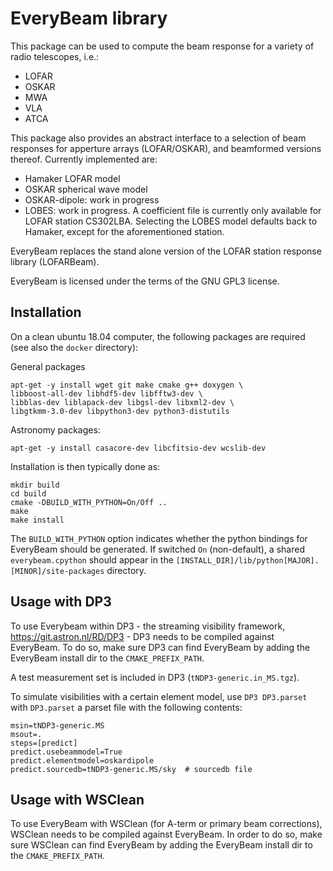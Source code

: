 # EveryBeam library

This package can be used to compute the beam response for a variety of
radio telescopes, i.e.:

* LOFAR
* OSKAR
* MWA
* VLA
* ATCA

This package also provides an abstract interface to a selection of beam responses for apperture arrays (LOFAR/OSKAR), and beamformed versions thereof. Currently implemented are:

 * Hamaker LOFAR model
 * OSKAR spherical wave model
 * OSKAR-dipole: work in progress
 * LOBES: work in progress. A coefficient file is currently only available for LOFAR station CS302LBA. Selecting the LOBES model defaults back to Hamaker, except for the aforementioned station.

EveryBeam replaces the stand alone version of the LOFAR station response library (LOFARBeam).

EveryBeam is licensed under the terms of the GNU GPL3 license.

## Installation

On a clean ubuntu 18.04 computer, the following packages are required (see also the `docker` directory):

General packages

    apt-get -y install wget git make cmake g++ doxygen \
    libboost-all-dev libhdf5-dev libfftw3-dev \
    libblas-dev liblapack-dev libgsl-dev libxml2-dev \
    libgtkmm-3.0-dev libpython3-dev python3-distutils

Astronomy packages:

    apt-get -y install casacore-dev libcfitsio-dev wcslib-dev

Installation is then typically done as:

    mkdir build
    cd build
    cmake -DBUILD_WITH_PYTHON=On/Off ..
    make
    make install

The `BUILD_WITH_PYTHON` option indicates whether the python bindings for EveryBeam should be generated. If switched `On` (non-default), a shared `everybeam.cpython` should appear in the `[INSTALL_DIR]/lib/python[MAJOR].[MINOR]/site-packages` directory.

## Usage with DP3

To use Everybeam within DP3 - the streaming visibility framework, https://git.astron.nl/RD/DP3 - DP3 needs to be compiled against EveryBeam. To do so, make sure DP3 can find EveryBeam by adding the EveryBeam install dir to the `CMAKE_PREFIX_PATH`.

A test measurement set is included in DP3 (`tNDP3-generic.in_MS.tgz`).

To simulate visibilities with a certain element model, use `DP3 DP3.parset` with `DP3.parset` a parset file with the following contents:

    msin=tNDP3-generic.MS
    msout=.
    steps=[predict]
    predict.usebeammodel=True
    predict.elementmodel=oskardipole
    predict.sourcedb=tNDP3-generic.MS/sky  # sourcedb file

## Usage with WSClean

To use EveryBeam with WSClean (for A-term or primary beam corrections), WSClean needs to be compiled against EveryBeam. In order to do so, make sure WSClean can find EveryBeam by adding the EveryBeam install dir to the `CMAKE_PREFIX_PATH`.
